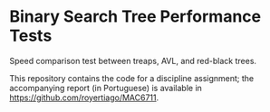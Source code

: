 Binary Search Tree Performance Tests
====================================

Speed comparison test between treaps, AVL, and red-black trees.

This repository contains the code for a discipline assignment;
the accompanying report (in Portuguese) is available in
<https://github.com/royertiago/MAC6711>.
